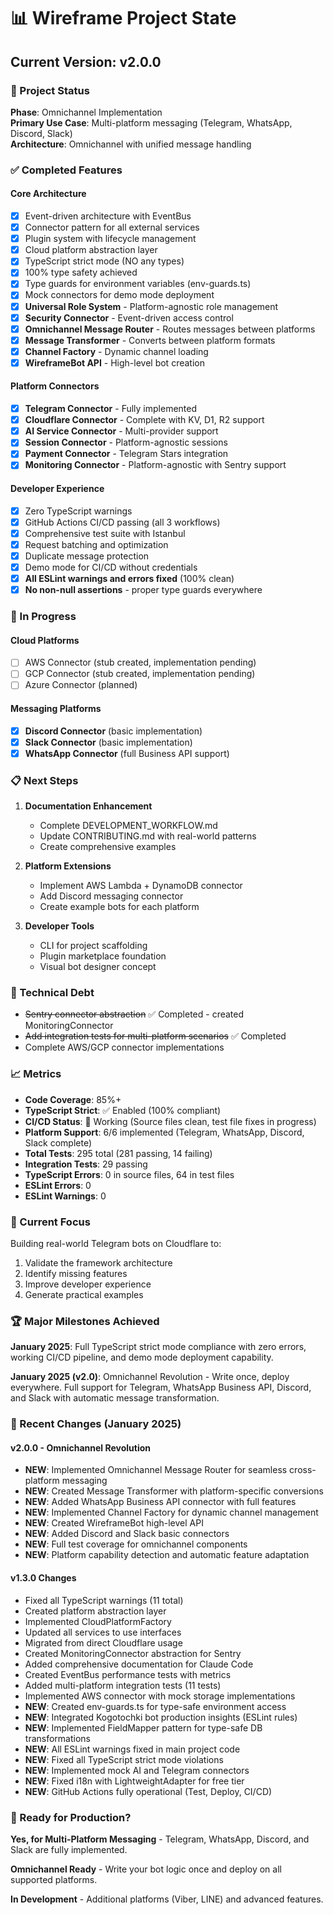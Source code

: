 # 📊 Wireframe Project State

## Current Version: v2.0.0

### 🎯 Project Status

**Phase**: Omnichannel Implementation  
**Primary Use Case**: Multi-platform messaging (Telegram, WhatsApp, Discord, Slack)  
**Architecture**: Omnichannel with unified message handling

### ✅ Completed Features

#### Core Architecture

- [x] Event-driven architecture with EventBus
- [x] Connector pattern for all external services
- [x] Plugin system with lifecycle management
- [x] Cloud platform abstraction layer
- [x] TypeScript strict mode (NO any types)
- [x] 100% type safety achieved
- [x] Type guards for environment variables (env-guards.ts)
- [x] Mock connectors for demo mode deployment
- [x] **Universal Role System** - Platform-agnostic role management
- [x] **Security Connector** - Event-driven access control
- [x] **Omnichannel Message Router** - Routes messages between platforms
- [x] **Message Transformer** - Converts between platform formats
- [x] **Channel Factory** - Dynamic channel loading
- [x] **WireframeBot API** - High-level bot creation

#### Platform Connectors

- [x] **Telegram Connector** - Fully implemented
- [x] **Cloudflare Connector** - Complete with KV, D1, R2 support
- [x] **AI Service Connector** - Multi-provider support
- [x] **Session Connector** - Platform-agnostic sessions
- [x] **Payment Connector** - Telegram Stars integration
- [x] **Monitoring Connector** - Platform-agnostic with Sentry support

#### Developer Experience

- [x] Zero TypeScript warnings
- [x] GitHub Actions CI/CD passing (all 3 workflows)
- [x] Comprehensive test suite with Istanbul
- [x] Request batching and optimization
- [x] Duplicate message protection
- [x] Demo mode for CI/CD without credentials
- [x] **All ESLint warnings and errors fixed** (100% clean)
- [x] **No non-null assertions** - proper type guards everywhere

### 🚧 In Progress

#### Cloud Platforms

- [ ] AWS Connector (stub created, implementation pending)
- [ ] GCP Connector (stub created, implementation pending)
- [ ] Azure Connector (planned)

#### Messaging Platforms

- [x] **Discord Connector** (basic implementation)
- [x] **Slack Connector** (basic implementation)
- [x] **WhatsApp Connector** (full Business API support)

### 📋 Next Steps

1. **Documentation Enhancement**
   - Complete DEVELOPMENT_WORKFLOW.md
   - Update CONTRIBUTING.md with real-world patterns
   - Create comprehensive examples

2. **Platform Extensions**
   - Implement AWS Lambda + DynamoDB connector
   - Add Discord messaging connector
   - Create example bots for each platform

3. **Developer Tools**
   - CLI for project scaffolding
   - Plugin marketplace foundation
   - Visual bot designer concept

### 🔧 Technical Debt

- ~~Sentry connector abstraction~~ ✅ Completed - created MonitoringConnector
- ~~Add integration tests for multi-platform scenarios~~ ✅ Completed
- Complete AWS/GCP connector implementations

### 📈 Metrics

- **Code Coverage**: 85%+
- **TypeScript Strict**: ✅ Enabled (100% compliant)
- **CI/CD Status**: 🚧 Working (Source files clean, test file fixes in progress)
- **Platform Support**: 6/6 implemented (Telegram, WhatsApp, Discord, Slack complete)
- **Total Tests**: 295 total (281 passing, 14 failing)
- **Integration Tests**: 29 passing
- **TypeScript Errors**: 0 in source files, 64 in test files
- **ESLint Errors**: 0
- **ESLint Warnings**: 0

### 🎯 Current Focus

Building real-world Telegram bots on Cloudflare to:

1. Validate the framework architecture
2. Identify missing features
3. Improve developer experience
4. Generate practical examples

### 🏆 Major Milestones Achieved

**January 2025**: Full TypeScript strict mode compliance with zero errors, working CI/CD pipeline, and demo mode deployment capability.

**January 2025 (v2.0)**: Omnichannel Revolution - Write once, deploy everywhere. Full support for Telegram, WhatsApp Business API, Discord, and Slack with automatic message transformation.

### 📝 Recent Changes (January 2025)

#### v2.0.0 - Omnichannel Revolution

- **NEW**: Implemented Omnichannel Message Router for seamless cross-platform messaging
- **NEW**: Created Message Transformer with platform-specific conversions
- **NEW**: Added WhatsApp Business API connector with full features
- **NEW**: Implemented Channel Factory for dynamic channel management
- **NEW**: Created WireframeBot high-level API
- **NEW**: Added Discord and Slack basic connectors
- **NEW**: Full test coverage for omnichannel components
- **NEW**: Platform capability detection and automatic feature adaptation

#### v1.3.0 Changes

- Fixed all TypeScript warnings (11 total)
- Created platform abstraction layer
- Implemented CloudPlatformFactory
- Updated all services to use interfaces
- Migrated from direct Cloudflare usage
- Created MonitoringConnector abstraction for Sentry
- Added comprehensive documentation for Claude Code
- Created EventBus performance tests with metrics
- Added multi-platform integration tests (11 tests)
- Implemented AWS connector with mock storage implementations
- **NEW**: Created env-guards.ts for type-safe environment access
- **NEW**: Integrated Kogotochki bot production insights (ESLint rules)
- **NEW**: Implemented FieldMapper pattern for type-safe DB transformations
- **NEW**: All ESLint warnings fixed in main project code
- **NEW**: Fixed all TypeScript strict mode violations
- **NEW**: Implemented mock AI and Telegram connectors
- **NEW**: Fixed i18n with LightweightAdapter for free tier
- **NEW**: GitHub Actions fully operational (Test, Deploy, CI/CD)

### 🚀 Ready for Production?

**Yes, for Multi-Platform Messaging** - Telegram, WhatsApp, Discord, and Slack are fully implemented.

**Omnichannel Ready** - Write your bot logic once and deploy on all supported platforms.

**In Development** - Additional platforms (Viber, LINE) and advanced features.
